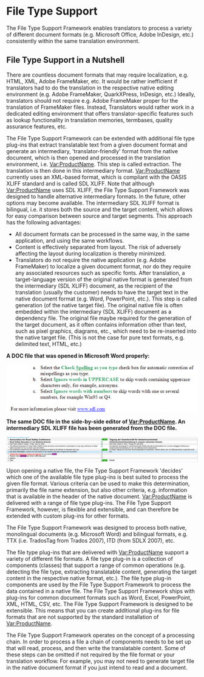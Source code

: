 File Type Support
=====
The File Type Support Framework enables translators to process a variety of different document formats (e.g. Microsoft Office, Adobe InDesign, etc.) consistently within the same translation environment.

File Type Support in a Nutshell
----
There are countless document formats that may require localization, e.g. HTML, XML, Adobe FrameMaker, etc. It would be rather inefficient if translators had to do the translation in the respective native editing environment (e.g. Adobe FrameMaker, QuarkXPress, InDesign, etc.) Ideally, translators should not require e.g. Adobe FrameMaker proper for the translation of FrameMaker files. Instead, Translators would rather work in a dedicated editing environment that offers translator-specific features such as lookup functionality in translation memories, termbases, quality assurance features, etc.

The File Type Support Framework can be extended with additional file type plug-ins that extract translatable text from a given document format and generate an intermediary, 'translator-friendly' format from the native document, which is then opened and processed in the translation environment, i.e. <Var:ProductName>. This step is called extraction. The translation is then done in this intermediary format. <Var:ProductName> currently uses an XML-based format, which is compliant with the OASIS XLIFF standard and is called SDL XLIFF. Note that although <Var:ProductName> uses SDL XLIFF, the File Type Support Framework was designed to handle alternative intermediary formats. In the future, other options may become available. The intermediary SDL XLIFF format is bilingual, i.e. it stores both the source and the target content, which allows for easy comparison between source and target segments. This approach has the following advantages:

* All document formats can be processed in the same way, in the same application, and using the same workflows.
* Content is effectively separated from layout. The risk of adversely affecting the layout during localization is thereby minimized.
* Translators do not require the native application (e.g. Adobe FrameMaker) to localize a given document format, nor do they require any associated resources such as specific fonts.
After translation, a target-language version of the original native format is generated from the intermediary (SDL XLIFF) document, as the recipient of the translation (usually the customer) needs to have the target text in the native document format (e.g. Word, PowerPoint, etc.). This step is called generation (of the native target file). The original native file is often embedded within the intermediary (SDL XLIFF) document as a dependency file. The original file maybe required for the generation of the target document, as it often contains information other than text, such as pixel graphics, diagrams, etc., which need to be re-inserted into the native target file. (This is not the case for pure text formats, e.g. delimited text, HTML, etc.)

**A DOC file that was opened in Microsoft Word properly:**

<img style="display:block; " src="images/NativeView.jpg"/>


**The same DOC file in the side-by-side editor of <Var:ProductName>. An intermediary SDL XLIFF file has been generated from the DOC file.**

<img style="display:block; " src="images/AbstractView.jpg"/>

Upon opening a native file, the File Type Support Framework 'decides' which one of the available file type plug-ins is best suited to process the given file format. Various criteria can be used to make this determination, primarily the file name extension, but also other criteria, e.g. information that is available in the header of the native document.
 <Var:ProductName> is delivered with a range of file type plug-ins. The File Type Support Framework, however, is flexible and extensible, and can therefore be extended with custom plug-ins for other formats.

The File Type Support Framework was designed to process both native, monolingual documents (e.g. Microsoft Word) and bilingual formats, e.g. TTX (i.e. TradosTag from Trados 2007), ITD (from SDLX 2007), etc.

The file type plug-ins that are delivered with <Var:ProductName> support a variety of different file formats. A file type plug-in is a collection of components (classes) that support a range of common operations (e.g. detecting the file type, extracting translatable content, generating the target content in the respective native format, etc.). The file type plug-in components are used by the File Type Support Framework to process the data contained in a native file. The File Type Support Framework ships with plug-ins for common document formats such as Word, Excel, PowerPoint, XML, HTML, CSV, etc. The File Type Support Framework is designed to be extensible. This means that you can create additional plug-ins for file formats that are not supported by the standard installation of <Var:ProductName>.

The File Type Support Framework operates on the concept of a processing chain. In order to process a file a chain of components needs to be set up that will read, process, and then write the translatable content. Some of these steps can be omitted if not required by the file format or your translation workflow. For example, you may not need to generate target file in the native document format if you just intend to read and a document.